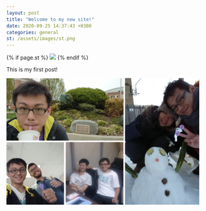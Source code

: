 ```yaml
---
layout: post
title: "Welcome to my new site!"
date: 2020-09-25 14:37:43 +0300
categories: general
st: /assets/images/st.png
---
```


{% if page.st %}
	<img src="{{page.st}}">
{% endif %}

This is my first post!

![demo image](/assets/images/Photo.png)